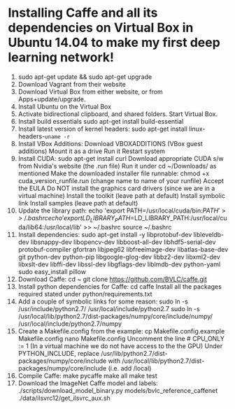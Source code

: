 # Installing Caffe and all its dependencies on Virtual Box in Ubuntu 14.04 to make my first deep learning network!

1. sudo apt-get update && sudo apt-get upgrade
2. Download Vagrant from their website
3. Download Virtual Box from either website, or from Apps+update/upgrade. 
4. Install Ubuntu on the Virtual Box
5. Activate bidirectional clipboard, and shared folders. Start Virtual Box.
6. Install build essentials
	sudo apt-get install build-essential
7. Install latest version of kernel headers:
	sudo apt-get install linux-headers-`uname -r`
8. Install VBox Additions:
	Download VBOXADDITIONS (VBox guest additions)
	Mount it as a drive
	Run it
	Restart system
9. Install CUDA:
  sudo apt-get install curl
	Download appropriate CUDA s/w from Nvidia's website (the .run file)
	Run it under cd ~/Downloads/ as mentioned 
	Make the downloaded installer file runnable:
		chmod +x cuda_version_runfile.run (change name to name of your runfile)
	Accept the EULA
	Do NOT install the graphics card drivers (since we are in a virtual machine)
	Install the toolkit (leave path at default)
	Install symbolic link
	Install samples (leave path at default)
10. Update the library path:
	echo 'export PATH=/usr/local/cuda/bin:$PATH' >> ~/.bashrc
	echo 'export LD_LIBRARY_PATH=$LD_LIBRARY_PATH:/usr/local/cuda/lib64:/usr/local/lib' >> ~/.bashrc
	source ~/.bashrc
11. Install dependencies:
	sudo apt-get install -y libprotobuf-dev libleveldb-dev libsnappy-dev libopencv-dev libboost-all-dev libhdf5-serial-dev protobuf-compiler gfortran libjpeg62 libfreeimage-dev libatlas-base-dev git python-dev python-pip libgoogle-glog-dev libbz2-dev libxml2-dev libxslt-dev libffi-dev libssl-dev libgflags-dev liblmdb-dev python-yaml
	sudo easy_install pillow
12. Download Caffe:
	cd ~
	git clone https://github.com/BVLC/caffe.git
13. Install python dependencies for Caffe:
	cd caffe
	Install all the packages required stated under python/requirements.txt
14. Add a couple of symbolic links for some reason:
	sudo ln -s /usr/include/python2.7/ /usr/local/include/python2.7
	sudo ln -s /usr/local/lib/python2.7/dist-packages/numpy/core/include/numpy/ /usr/local/include/python2.7/numpy
15. Create a Makefile.config from the example:
	cp Makefile.config.example Makefile.config
	nano Makefile.config
	Uncomment the line # CPU_ONLY := 1 (In a virtual machine we do not have access to the the GPU)
	Under PYTHON_INCLUDE, replace /usr/lib/python2.7/dist-packages/numpy/core/include with /usr/local/lib/python2.7/dist-packages/numpy/core/include (i.e. add /local)
16. Compile Caffe:
	make pycaffe
	make all
	make test
17. Download the ImageNet Caffe model and labels:
	./scripts/download_model_binary.py models/bvlc_reference_caffenet
	./data/ilsvrc12/get_ilsvrc_aux.sh
